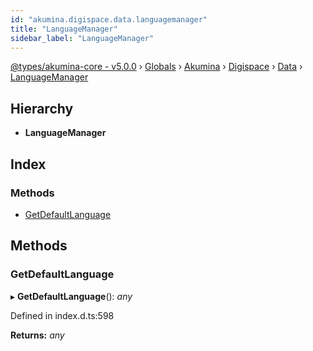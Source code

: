 ```yaml
---
id: "akumina.digispace.data.languagemanager"
title: "LanguageManager"
sidebar_label: "LanguageManager"
---
```


[@types/akumina-core - v5.0.0](../index.md) › [Globals](../globals.md) › [Akumina](../modules/akumina.md) › [Digispace](../modules/akumina.digispace.md) › [Data](../modules/akumina.digispace.data.md) › [LanguageManager](akumina.digispace.data.languagemanager.md)

## Hierarchy

* **LanguageManager**

## Index

### Methods

* [GetDefaultLanguage](akumina.digispace.data.languagemanager.md#getdefaultlanguage)

## Methods

###  GetDefaultLanguage

▸ **GetDefaultLanguage**(): *any*

Defined in index.d.ts:598

**Returns:** *any*
